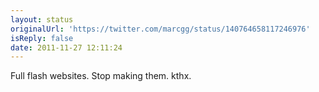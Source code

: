 ```yaml
---
layout: status
originalUrl: 'https://twitter.com/marcgg/status/140764658117246976'
isReply: false
date: 2011-11-27 12:11:24
---
```


Full flash websites. Stop making them. kthx.
